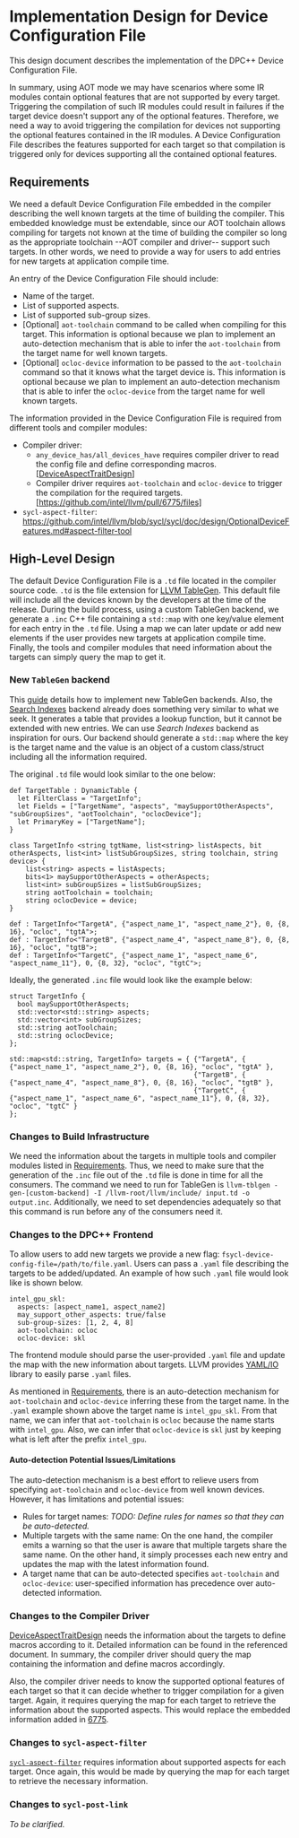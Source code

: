 # Implementation Design for Device Configuration File
This design document describes the implementation of the DPC++ Device Configuration File.

In summary, using AOT mode we may have scenarios where some IR modules contain optional features that are not supported by every target. Triggering the compilation of such IR modules could result in failures if the target device doesn't support any of the optional features. Therefore, we need a way to avoid triggering the compilation for devices not supporting the optional features contained in the IR modules. A Device Configuration File describes the features supported for each target so that compilation is triggered only for devices supporting all the contained optional features.

## Requirements
We need a default Device Configuration File embedded in the compiler describing the well known targets at the time of building the compiler. This embedded knowledge must be extendable, since our AOT toolchain allows compiling for targets not known at the time of building the compiler so long as the appropriate toolchain --AOT compiler and driver-- support such targets. In other words, we need to provide a way for users to add entries for new targets at application compile time.

An entry of the Device Configuration File should include:
- Name of the target.
- List of supported aspects.
- List of supported sub-group sizes.
- [Optional] `aot-toolchain` command to be called when compiling for this target. This information is optional because we plan to implement an auto-detection mechanism that is able to infer the `aot-toolchain` from the target name for well known targets.
- [Optional] `ocloc-device` information to be passed to the `aot-toolchain` command so that it knows what the target device is. This information is optional because we plan to implement an auto-detection mechanism that is able to infer the `ocloc-device` from the target name for well known targets.

The information provided in the Device Configuration File is required from different tools and compiler modules:
- Compiler driver:
    - `any_device_has/all_devices_have` requires compiler driver to read the config file and define corresponding macros. [[DeviceAspectTraitDesign](https://github.com/intel/llvm/blob/sycl/sycl/doc/design/DeviceAspectTraitDesign.md)]
    - Compiler driver requires `aot-toolchain` and `ocloc-device` to trigger the compilation for the required targets. [https://github.com/intel/llvm/pull/6775/files]
- `sycl-aspect-filter`: https://github.com/intel/llvm/blob/sycl/sycl/doc/design/OptionalDeviceFeatures.md#aspect-filter-tool

## High-Level Design
The default Device Configuration File is a `.td` file located in the compiler source code. `.td` is the file extension for [LLVM TableGen](https://llvm.org/docs/TableGen/). This default file will include all the devices known by the developers at the time of the release. During the build process, using a custom TableGen backend, we generate a `.inc` C++ file containing a `std::map` with one key/value element for each entry in the `.td` file. Using a map we can later update or add new elements if the user provides new targets at application compile time. Finally, the tools and compiler modules that need information about the targets can simply query the map to get it.

### New `TableGen` backend
This [guide](https://llvm.org/docs/TableGen/BackGuide.html) details how to implement new TableGen backends. Also, the [Search Indexes](https://llvm.org/docs/TableGen/BackEnds.html#search-indexes) backend already does something very similar to what we seek. It generates a table that provides a lookup function, but it cannot be extended with new entries. We can use _Search Indexes_ backend as inspiration for ours. Our backend should generate a `std::map` where the key is the target name and the value is an object of a custom class/struct including all the information required. 

The original `.td` file would look similar to the one below:
```
def TargetTable : DynamicTable {
  let FilterClass = "TargetInfo";
  let Fields = ["TargetName", "aspects", "maySupportOtherAspects", "subGroupSizes", "aotToolchain", "oclocDevice"];
  let PrimaryKey = ["TargetName"];
}

class TargetInfo <string tgtName, list<string> listAspects, bit otherAspects, list<int> listSubGroupSizes, string toolchain, string device> {
    list<string> aspects = listAspects;
    bits<1> maySupportOtherAspects = otherAspects;
    list<int> subGroupSizes = listSubGroupSizes;
    string aotToolchain = toolchain;
    string oclocDevice = device;
}

def : TargetInfo<"TargetA", {"aspect_name_1", "aspect_name_2"}, 0, {8, 16}, "ocloc", "tgtA">;
def : TargetInfo<"TargetB", {"aspect_name_4", "aspect_name_8"}, 0, {8, 16}, "ocloc", "tgtB">;
def : TargetInfo<"TargetC", {"aspect_name_1", "aspect_name_6", "aspect_name_11"}, 0, {8, 32}, "ocloc", "tgtC">;
```

Ideally, the generated `.inc` file would look like the example below:
```
struct TargetInfo {
  bool maySupportOtherAspects;
  std::vector<std::string> aspects;
  std::vector<int> subGroupSizes;
  std::string aotToolchain;
  std::string oclocDevice;
};

std::map<std::string, TargetInfo> targets = { {"TargetA", { {"aspect_name_1", "aspect_name_2"}, 0, {8, 16}, "ocloc", "tgtA" },
                                              {"TargetB", { {"aspect_name_4", "aspect_name_8"}, 0, {8, 16}, "ocloc", "tgtB" },
                                              {"TargetC", { {"aspect_name_1", "aspect_name_6", "aspect_name_11"}, 0, {8, 32}, "ocloc", "tgtC" }
};
```

### Changes to Build Infrastructure
We need the information about the targets in multiple tools and compiler modules listed in [Requirements](#Requirements). Thus, we need to make sure that the generation of the `.inc` file out of the `.td` file is done in time for all the consumers. The command we need to run for TableGen is `llvm-tblgen -gen-[custom-backend] -I /llvm-root/llvm/include/ input.td -o output.inc`. Additionally, we need to set dependencies adequately so that this command is run before any of the consumers need it.

### Changes to the DPC++ Frontend
To allow users to add new targets we provide a new flag: `fsycl-device-config-file=/path/to/file.yaml`. Users can pass a `.yaml` file describing the targets to be added/updated. An example of how such `.yaml` file would look like is shown below.
```
intel_gpu_skl: 
  aspects: [aspect_name1, aspect_name2] 
  may_support_other_aspects: true/false 
  sub-group-sizes: [1, 2, 4, 8]
  aot-toolchain: ocloc
  ocloc-device: skl
```
The frontend module should parse the user-provided `.yaml` file and update the map with the new information about targets. LLVM provides [YAML/IO](https://llvm.org/docs/YamlIO.html) library to easily parse `.yaml` files.

As mentioned in [Requirements](#Requirements), there is an auto-detection mechanism for `aot-toolchain` and `ocloc-device` inferring these from the target name. In the `.yaml` example shown above the target name is `intel_gpu_skl`. From that name, we can infer that `aot-toolchain` is `ocloc` because the name starts with `intel_gpu`. Also, we can infer that `ocloc-device` is `skl` just by keeping what is left after the prefix `intel_gpu`.

#### Auto-detection Potential Issues/Limitations
The auto-detection mechanism is a best effort to relieve users from specifying `aot-toolchain` and `ocloc-device` from well known devices. However, it has limitations and potential issues:
- Rules for target names: *TODO: Define rules for names so that they can be auto-detected.*
- Multiple targets with the same name: On the one hand, the compiler emits a warning so that the user is aware that multiple targets share the same name. On the other hand, it simply processes each new entry and updates the map with the latest information found.
- A target name that can be auto-detected specifies `aot-toolchain` and `ocloc-device`: user-specified information has precedence over auto-detected information.


### Changes to the Compiler Driver
[DeviceAspectTraitDesign](https://github.com/intel/llvm/blob/sycl/sycl/doc/design/DeviceAspectTraitDesign.md) needs the information about the targets to define macros according to it. Detailed information can be found in the referenced document. In summary, the compiler driver should query the map containing the information and define macros accordingly.

Also, the compiler driver needs to know the supported optional features of each target so that it can decide whether to trigger compilation for a given target. Again, it requires querying the map for each target to retrieve the information about the supported aspects. This would replace the embedded information added in [6775](https://github.com/intel/llvm/pull/6775/files).

### Changes to `sycl-aspect-filter`
[`sycl-aspect-filter`](https://github.com/intel/llvm/blob/sycl/sycl/doc/design/OptionalDeviceFeatures.md#aspect-filter-tool) requires information about supported aspects for each target. Once again, this would be made by querying the map for each target to retrieve the necessary information. 

### Changes to `sycl-post-link`
*To be clarified.*
